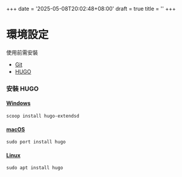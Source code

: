 +++
date = '2025-05-08T20:02:48+08:00'
draft = true
title = ''
+++


# 環境設定

使用前需安裝
- [Git](https://git-scm.com/downloads) 
- [HUGO](https://gohugo.io/installation/)　

### 安裝 HUGO



#### [Windows](https://gohugo.io/installation/windows/)

```bash=
scoop install hugo-extendsd
```

#### [macOS](https://gohugo.io/installation/macos/)

```bash=
sudo port install hugo
```

#### [Linux](https://gohugo.io/installation/linux/)

```bash=
sudo apt install hugo
```
